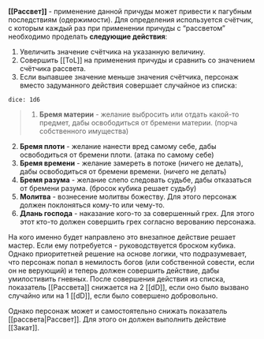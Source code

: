**[[Рассвет]]** - применение данной причуды может привести к пагубным последствиям (одержимости). Для определения используется счётчик, с которым каждый раз при применении причуды с “рассветом” необходимо проделать **следующие действия**:
1. Увеличить значение счётчика на указанную величину.
2. Совершить [[ToL]] на применения причуды и сравнить со значением счётчика рассвета.
3. Если выпавшее значение меньше значения счётчика, персонаж вместо задуманного действия совершает случайное из списка:

`dice: 1d6`

>1. **Бремя материи** - желание выбросить или отдать какой-то предмет, дабы освободиться от бремени материи. (порча собственного имущества)
2. **Бремя плоти** - желание нанести вред самому себе, дабы освободиться от бремени плоти. (атака по самому себе)
3. **Бремя времени** - желание замереть в потоке (ничего не делать), дабы освободиться от бремени времени. (ничего не делать)
4. **Бремя разума** - желание слепо следовать судьбе, дабы отказаться от бремени разума. (бросок кубика решает судьбу)
5. **Молитва** - вознесение молитвы божеству. Для этого персонаж должен поклоняться кому-то или чему-то. 
6. **Длань господа** - наказание кого-то за совершенный грех. Для этого этот кто-то должен совершить грех согласно верованию персонажа.

На кого именно будет направлено это внезапное действие решает мастер. Если ему потребуется - руководствуется броском кубика. Однако приоритетней решение на основе логики, что подразумевает, что персонаж попал в немилость богов (или собственной совести, если он не верующий) и теперь должен совершить действие, дабы умилостивить гневных. 
После совершения действия из списка, показатель [[Рассвета]] снижается на 2 [[dD]], если оно было вызвано случайно или на 1 [[dD]], если было совершено добровольно. 

Однако персонаж может и самостоятельно снижать показатель [[рассвета|Рассвет]]. Для этого он должен выполнить действие [[Закат]].
